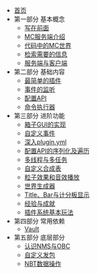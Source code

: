 * [首页](README.md)
* 第一部分 基本概念
  - [写在前面](unit/1-1.md)
  - [MC服务端介绍](unit/1-2.md)
  - [代码中的MC世界](unit/1-3.md)
  - [检索需要的信息](unit/1-4.md)
  - [服务端与客户端](unit/1-5.md)
* 第二部分 基础内容
  - [最简单的插件](unit/2-1.md)
  - [事件的监听](unit/2-2.md)
  - [配置API](unit/2-3.md)
  - [命令执行器](unit/2-4.md)
* 第三部分 进阶功能
  - [箱子GUI的实现](unit/3-1.md)
  - [自定义事件](unit/3-2.md)
  - [深入plugin.yml](unit/3-3.md)
  - [配置API的序列化及遍历](unit/3-4.md)
  - [多线程与多任务](unit/3-5.md)
  - [自定义合成表](unit/3-6.md)
  - [粒子效果和音效播放](unit/3-7.md)
  - [世界生成器](unit/3-8.md)
  - [Title、Bar与计分板显示](unit/3-9.md)
  - [经验与成就](unit/3-10.md)
  - [插件系统基本玩法](unit/3-11.md)
* 第四部分 常用依赖  
  - [Vault](unit/4-1.md)
* 第五部分 底层部分
  - [认识NMS与OBC](unit/5-1.md)
  - [自定义发包](unit/5-2.md)
  - [NBT数据操作](unit/5-3.md)
